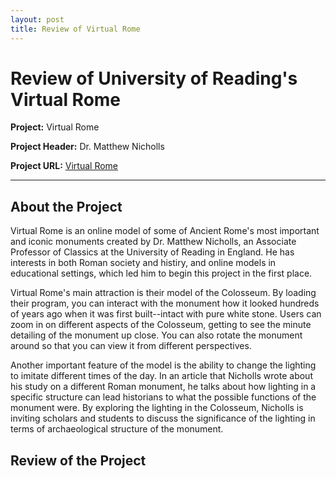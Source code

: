 ```yaml
---
layout: post
title: Review of Virtual Rome
---
```

# Review of University of Reading's Virtual Rome 

**Project:** Virtual Rome 

**Project Header:** Dr. Matthew Nicholls 

**Project URL:** [Virtual Rome](https://research.reading.ac.uk/virtualrome/)

---
## About the Project

Virtual Rome is an online model of some of Ancient Rome's most important and iconic monuments created by Dr. Matthew Nicholls, an Associate Professor of Classics at the University of Reading in England. He has interests in both Roman society and histiry, and online models in educational settings, which led him to begin this project in the first place. 

Virtual Rome's main attraction is their model of the Colosseum. By loading their program, you can interact with the monument how it looked hundreds of years ago when it was first built--intact with pure white stone. Users can zoom in on different aspects of the Colosseum, getting to see the minute detailing of the monument up close. You can also rotate the monument around so that you can view it from different perspectives. 

Another important feature of the model is the ability to change the lighting to imitate different times of the day. In an article that Nicholls wrote about his study on a different Roman monument, he talks about how lighting in a specific structure can lead historians to what the possible functions of the monument were. By exploring the lighting in the Colosseum, Nicholls is inviting scholars and students to discuss the significance of the lighting in terms of archaeological structure of the monument. 

## Review of the Project

